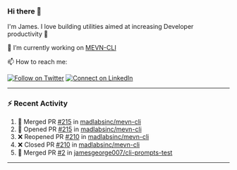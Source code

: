 ### Hi there 👋

I'm James. I love building utilities aimed at increasing Developer productivity :raised_hands: 

🔭 I’m currently working on [MEVN-CLI](https://github.com/madlabsinc/mevn-cli)

📫 How to reach me:

[![Follow on Twitter](https://img.shields.io/badge/--twitter?label=Twitter&logo=Twitter&style=social)](https://twitter.com/james_madhacks) [![Connect on LinkedIn](https://img.shields.io/badge/--linkedin?label=LinkedIn&logo=LinkedIn&style=social)](https://www.linkedin.com/in/jamesgeorge007)

---

### :zap: Recent Activity

<!--START_SECTION:activity-->
1. 🎉 Merged PR [#215](https://github.com/madlabsinc/mevn-cli/pull/215) in [madlabsinc/mevn-cli](https://github.com/madlabsinc/mevn-cli)
2. 💪 Opened PR [#215](https://github.com/madlabsinc/mevn-cli/pull/215) in [madlabsinc/mevn-cli](https://github.com/madlabsinc/mevn-cli)
3. ❌ Reopened PR [#210](https://github.com/madlabsinc/mevn-cli/pull/210) in [madlabsinc/mevn-cli](https://github.com/madlabsinc/mevn-cli)
4. ❌ Closed PR [#210](https://github.com/madlabsinc/mevn-cli/pull/210) in [madlabsinc/mevn-cli](https://github.com/madlabsinc/mevn-cli)
5. 🎉 Merged PR [#2](https://github.com/jamesgeorge007/cli-prompts-test/pull/2) in [jamesgeorge007/cli-prompts-test](https://github.com/jamesgeorge007/cli-prompts-test)
<!--END_SECTION:activity-->

---

<!--
**jamesgeorge007/jamesgeorge007** is a ✨ _special_ ✨ repository because its `README.md` (this file) appears on your GitHub profile.

Here are some ideas to get you started:

- 🌱 I’m currently learning ...
- 👯 I’m looking to collaborate on ...
- 🤔 I’m looking for help with ...
- 💬 Ask me about ...
- 😄 Pronouns: ...
- ⚡ Fun fact: ...
-->
